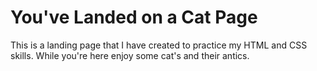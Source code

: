 # You've Landed on a Cat Page
This is a landing page that I have created to practice
my HTML and CSS skills. While you're here enjoy some cat's
and their antics.

